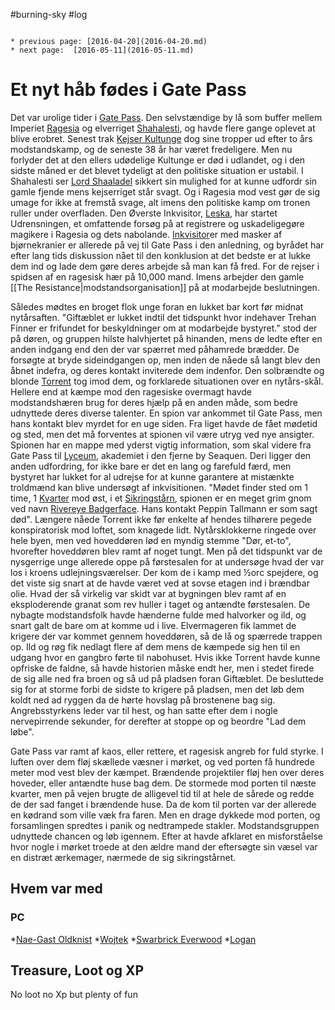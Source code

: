 #burning-sky #log

```ad-info

* previous page: [2016-04-20](2016-04-20.md)
* next page:  [2016-05-11](2016-05-11.md) 
```

# Et nyt håb fødes i Gate Pass  

Det var urolige tider i [Gate Pass](Gate%20Pass.md). Den selvstændige by lå som buffer mellem Imperiet [Ragesia](Ragesia.md) og elverriget [Shahalesti](Shahalesti.md), og havde flere gange oplevet at blive erobret. Senest trak [Kejser Kultunge](Kejser%20Kultunge.md) dog sine tropper ud efter to års modstandskamp, og de seneste 38 år har været fredeligere. Men nu forlyder det at den ellers udødelige Kultunge er død i udlandet, og i den sidste måned er det blevet tydeligt at den politiske situation er ustabil. I Shahalesti ser [Lord Shaaladel](Lord%20Shaaladel.md) sikkert sin mulighed for at kunne udfordr sin gamle fjende mens kejserriget står svagt. Og i Ragesia mod vest gør de sig umage for ikke at fremstå svage, alt imens den politiske kamp om tronen ruller under overfladen. Den Øverste Inkvisitor, [Leska](Leska.md), har startet Udrensningen, et omfattende forsøg på at registrere og uskadeligegøre magikere i Ragesia og dets nabolande. [Inkvisitor](Inkvisitor.md)er med masker af bjørnekranier er allerede på vej til Gate Pass i den anledning, og byrådet har efter lang tids diskussion nået til den konklusion at det bedste er at lukke dem ind og lade dem gøre deres arbejde så man kan få fred. For de rejser i spidsen af en ragesisk hær på 10,000 mand. Imens arbejder den gamle [[The Resistance|modstandsorganisation]] på at modarbejde beslutningen.

Således mødtes en broget flok unge foran en lukket bar kort før midnat nytårsaften. "Giftæblet er lukket indtil det tidspunkt hvor indehaver Trehan Finner er frifundet for beskyldninger om at modarbejde bystyret." stod der på døren, og gruppen hilste halvhjertet på hinanden, mens de ledte efter en anden indgang end den der var spærret med påhamrede brædder. De forsøgte at bryde sideindgangen op, men inden de nåede så langt blev den åbnet indefra, og deres kontakt inviterede dem indenfor. Den solbrændte og blonde [Torrent](Torrent.md) tog imod dem, og forklarede situationen over en nytårs-skål. Hellere end at kæmpe mod den ragesiske overmagt havde modstandshæren brug for deres hjælp på en anden måde, som bedre udnyttede deres diverse talenter. En spion var ankommet til Gate Pass, men hans kontakt blev myrdet for en uge siden. Fra liget havde de fået mødetid og sted, men det må forventes at spionen vil være utryg ved nye ansigter. Spionen har en mappe med yderst vigtig information, som skal videre fra Gate Pass til [Lyceum](Lyceum.md), akademiet i den fjerne by Seaquen. Deri ligger den anden udfordring, for ikke bare er det en lang og farefuld færd, men bystyret har lukket for al udrejse for at kunne garantere at mistænkte troldmænd kan blive undersøgt af inkvisitionen. "Mødet finder sted om 1 time, 1 [Kvarter](Kvarter.md) mod øst, i et [Sikringstårn](Sikringstårn.md), spionen er en meget grim gnom ved navn [Rivereye Badgerface](Rivereye%20Badgerface.md). Hans kontakt Peppin Tallmann er som sagt død". Længere nåede Torrent ikke før enkelte af hendes tilhørere pegede konspiratorisk mod loftet, som knagede lidt. Nytårsklokkerne ringede over hele byen, men ved hoveddøren lød en myndig stemme "Dør, et-to", hvorefter hoveddøren blev ramt af noget tungt. Men på det tidspunkt var de nysgerrige unge allerede oppe på førstesalen for at undersøge hvad der var los i kroens udlejningsværelser. Der kom de i kamp med ½orc spejdere, og det viste sig snart at de havde været ved at sovse etagen ind i brændbar olie. Hvad der så virkelig var skidt var at bygningen blev ramt af en eksploderende granat som rev huller i taget og antændte førstesalen. De nybagte modstandsfolk havde hænderne fulde med halvorker og ild, og snart galt de bare om at komme ud i live. Elvermageren fik lammet de krigere der var kommet gennem hoveddøren, så de lå og spærrede trappen op. Ild og røg fik nedlagt flere af dem mens de kæmpede sig hen til en udgang hvor en gangbro førte til nabohuset. Hvis ikke Torrent havde kunne opfriske de faldne, så havde historien måske endt her, men i stedet firede de sig alle ned fra broen og så ud på pladsen foran Giftæblet. De besluttede sig for at storme forbi de sidste to krigere på pladsen, men det løb dem koldt ned ad ryggen da de hørte hovslag på brostenene bag sig. Angrebsstyrkens leder var til hest, og han satte efter dem i nogle nervepirrende sekunder, for derefter at stoppe op og beordre "Lad dem løbe".

Gate Pass var ramt af kaos, eller rettere, et ragesisk angreb for fuld styrke. I luften over dem fløj skællede væsner i mørket, og ved porten få hundrede meter mod vest blev der kæmpet. Brændende projektiler fløj hen over deres hoveder, eller antændte huse bag dem. De stormede mod porten til næste kvarter, men på vejen brugte de alligevel tid til at hele de sårede og redde de der sad fanget i brændende huse. Da de kom til porten var der allerede en kødrand som ville væk fra faren. Men en drage dykkede mod porten, og forsamlingen spredtes i panik og nedtrampede stakler. Modstandsgruppen udnyttede chancen og løb igennem. Efter at havde afklaret en misforståelse hvor nogle i mørket troede at den ældre mand der eftersøgte sin væsel var en distræt ærkemager, nærmede de sig sikringstårnet.      
 
## Hvem var med 

### PC 

 
*[Nae-Gast Oldknist](Nae-Gast%20Oldknist.md)
*[Wojtek](Wojtek.md)
*[Swarbrick Everwood](Swarbrick%20Everwood.md)
*[Logan](Logan.md)

## Treasure, Loot og XP 

No loot no Xp but plenty of fun
